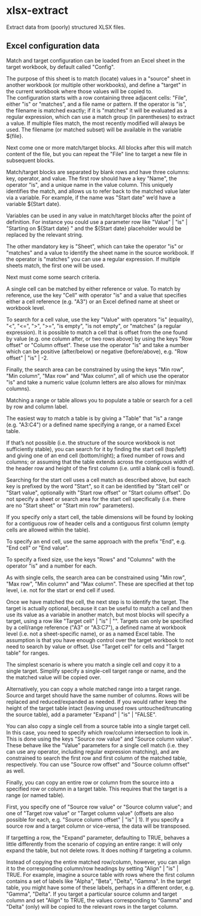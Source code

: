 # xlsx-extract

Extract data from (poorly) structured XLSX files.

## Excel configuration data

Match and target configuration can be loaded from an Excel sheet in the target workbook, by default called "Config".

The purpose of this sheet is to match (locate) values in a "source" sheet in another workbook (or multiple other workbooks), and define a "target" in the current workbook where those values will be copied to.						
The configuration starts with a row containing three adjacent cells: "File", either "is" or "matches", and a file name or pattern. If the operator is "is", the filename is matched exactly; if it is "matches" it will be evaluated as a regular expression, which can use a match group (in parentheses) to extract a value. If multiple files match, the most recently modified will always be used. The filename (or matched subset) will be available in the variable ${file}.

Next come one or more match/target blocks. All blocks after this will match content of the file, but you can repeat the "File" line to target a new file in subsequent blocks.

Match/target blocks are separated by blank rows and have three columns: key, operator, and value. The first row should have a key "Name", the operator "is", and a unique name in the value column. This uniquely identifies the match, and allows us to refer back to the matched value later via a variable. For example, if the name was "Start date" we’d have a variable ${Start date}.

Variables can be used in any value in match/target blocks after the point of definition. For instance you could use a parameter row like "Value" | "is" | "Starting on ${Start date} " and the ${Start date} placeholder would be replaced by the relevant string.

The other mandatory key is "Sheet", which can take the operator "is" or "matches" and a value to identify the sheet name in the source workbook. If the operator is "matches" you can use a regular expression. If multiple sheets match, the first one will be used.

Next must come some search criteria.

A single cell can be matched by either reference or value. To match by reference, use the key "Cell" with operator "is" and a value that specifies either a cell reference (e.g. "A3") or an Excel defined name at sheet or workbook level.

To search for a cell value, use the key "Value" with operators "is" (equality), "<", "<=", ">", ">=", "is empty", "is not empty", or "matches" (a regular expression). It is possible to match a cell that is offset from the one found by value (e.g. one column after, or two rows above) by using the keys "Row offset" or "Column offset". These use the operator "is" and take a number which can be positive (after/below) or negative (before/above), e.g. "Row offset" | "is" | -2.

Finally, the search area can be constrained by using the keys "Min row", "Min column", "Max row" and "Max column", all of which use the operator "is" and take a numeric value (column letters are also allows for min/max columns).

Matching a range or table allows you to populate a table or search for a cell by row and column label.

The easiest way to match a table is by giving a "Table" that "is" a range (e.g. "A3:C4") or a defined name specifying a range, or a named Excel table.

If that’s not possible (i.e. the structure of the source workbook is not sufficiently stable), you can search for it by finding the start cell (top/left) and giving one of an end cell (bottom/right); a fixed number of rows and columns; or assuming that the table extends across the contiguous width of the header row and height of the first column (i.e. until a blank cell is found).

Searching for the start cell uses a cell match as described above, but each key is prefixed by the word "Start", so it can be identified by "Start cell" or "Start value", optionally with "Start row offset" or "Start column offset". Do not specify a sheet or search area for the start cell specifically (i.e. there are no "Start sheet" or "Start min row" parameters).

If you specify only a start cell, the table dimensions will be found by looking for a contiguous row of header cells and a contiguous first column (empty cells are allowed within the table).

To specify an end cell, use the same approach with the prefix "End", e.g. "End cell" or "End value".

To specify a fixed size, use the keys "Rows" and "Columns" with the operator "is" and a number for each.

As with single cells, the search area can be constrained using "Min row", "Max row", "Min column" and "Max column". These are specified at thet top level, i.e. not for the start or end cell if used.

Once we have matched the cell, the next step is to identify the target. The target is actually optional, because it can be useful to match a cell and then use its value as a variable in another match, but most blocks will specify a target, using a row like "Target cell" | "is" | "<reference>". Targets can only be specified by a cell/range reference ("A3" or "A3:C7"), a defined name at workbook level (i.e. not a sheet-specific name), or as a named Excel table. The assumption is that you have enough control over the target workbook to not need to search by value or offset. Use "Target cell" for cells and "Target table" for ranges.

The simplest scenario is where you match a single cell and copy it to a single target. Simplify specify a single-cell target range or name, and the the matched value will be copied over.

Alternatively, you can copy a whole matched range into a target range. Source and target should have the same number of columns. Rows will be replaced and reduced/expanded as needed. If you would rather keep the height of the target table intact (leaving unused rows untouched/truncating the source table), add a parameter "Expand" | "is" | "FALSE".

You can also copy a single cell from a source table into a single target cell. In this case, you need to specify which row/column intersection to look in. This is done using the keys "Source row value" and "Source column value". These behave like the "Value" parameters for a single cell match (i.e. they can use any operator, including regular expression matching), and are constrained to search the first row and first column of the matched table, respectively. You can use "Source row offset" and "Source column offset" as well.

Finally, you can copy an entire row or column from the source into a specified row or column in a target table. This requires that the target is a range (or named table).

First, you specify one of "Source row value" or "Source column value"; and one of "Target row value" or "Target column value" (offsets are also possible for each, e.g. "Source column offset" | "is" | 1). If you specify a source row and a target column or vice-versa, the data will be transposed.

If targetting a row, the "Expand" parameter, defaulting to TRUE, behaves a little differently from the scenario of copying an entire range: it will only expand the table, but not delete rows. It does nothing if targeting a column.

Instead of copying the entire matched row/column, however, you can align it to the corresponding column/row headings by setting "Align" | "is" | TRUE. For example, imagine a source table with rows where the first column contains a set of labels like "Alpha", "Beta", "Delta", "Gamma". In the target table, you might have some of these labels, perhaps in a different order, e.g. "Gamma", "Delta". If you target a particular source column and target column and set "Align" to TRUE, the values corresponding to "Gamma" and "Delta" (only) will be copied to the relevant rows in the target column.